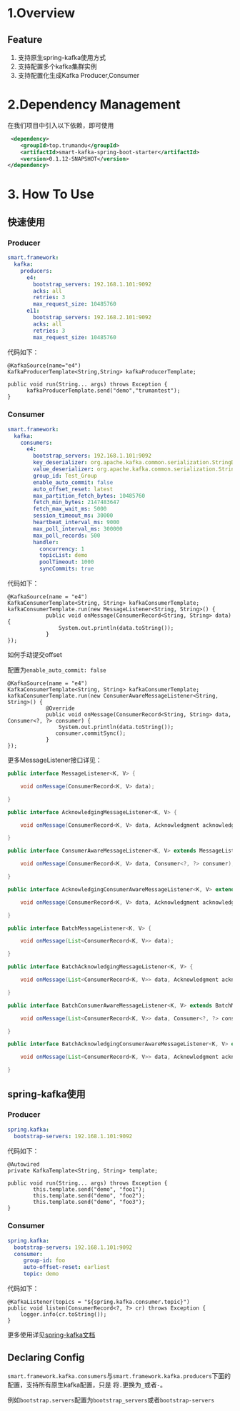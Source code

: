 # 1.Overview
## Feature
1. 支持原生spring-kafka使用方式
2. 支持配置多个kafka集群实例
3. 支持配置化生成Kafka Producer,Consumer
# 2.Dependency Management
在我们项目中引入以下依赖，即可使用     
```xml
 <dependency>
    <groupId>top.trumandu</groupId>
	<artifactId>smart-kafka-spring-boot-starter</artifactId>
    <version>0.1.12-SNAPSHOT</version>
</dependency>
```
# 3. How To Use

## 快速使用
### Producer
```yaml
smart.framework:
  kafka:
    producers:
      e4:
        bootstrap_servers: 192.168.1.101:9092
        acks: all
        retries: 3
        max_request_size: 10485760
      e11:
        bootstrap_servers: 192.168.2.101:9092
        acks: all
        retries: 3
        max_request_size: 10485760
```
代码如下：
```
@KafkaSource(name="e4")
KafkaProducerTemplate<String,String> kafkaProducerTemplate;

public void run(String... args) throws Exception {
      kafkaProducerTemplate.send("demo","trumantest");
}
```
### Consumer
```yaml
smart.framework:
  kafka:
    consumers:
      e4:
        bootstrap_servers: 192.168.1.101:9092
        key_deserializer: org.apache.kafka.common.serialization.StringDeserializer
        value_deserializer: org.apache.kafka.common.serialization.StringDeserializer
        group_id: Test_Group
        enable_auto_commit: false
        auto_offset_reset: latest
        max_partition_fetch_bytes: 10485760
        fetch_min_bytes: 2147483647
        fetch_max_wait_ms: 5000
        session_timeout_ms: 30000
        heartbeat_interval_ms: 9000
        max_poll_interval_ms: 300000
        max_poll_records: 500
        handler:
          concurrency: 1
          topicList: demo
          poolTimeout: 1000
          syncCommits: true
```
代码如下：
```
@KafkaSource(name = "e4")
KafkaConsumerTemplate<String, String> kafkaConsumerTemplate;
kafkaConsumerTemplate.run(new MessageListener<String, String>() {
            public void onMessage(ConsumerRecord<String, String> data) {
                System.out.println(data.toString());
            }
});
```

如何手动提交offset

配置为`enable_auto_commit: false`
```
@KafkaSource(name = "e4")
KafkaConsumerTemplate<String, String> kafkaConsumerTemplate;
kafkaConsumerTemplate.run(new ConsumerAwareMessageListener<String, String>() {
            @Override
            public void onMessage(ConsumerRecord<String, String> data, Consumer<?, ?> consumer) {
                System.out.println(data.toString());
               consumer.commitSync();
            }
});
```

更多MessageListener接口详见：
```java
public interface MessageListener<K, V> { 

    void onMessage(ConsumerRecord<K, V> data);

}

public interface AcknowledgingMessageListener<K, V> { 

    void onMessage(ConsumerRecord<K, V> data, Acknowledgment acknowledgment);

}

public interface ConsumerAwareMessageListener<K, V> extends MessageListener<K, V> { 

    void onMessage(ConsumerRecord<K, V> data, Consumer<?, ?> consumer);

}

public interface AcknowledgingConsumerAwareMessageListener<K, V> extends MessageListener<K, V> { 

    void onMessage(ConsumerRecord<K, V> data, Acknowledgment acknowledgment, Consumer<?, ?> consumer);

}

public interface BatchMessageListener<K, V> { 

    void onMessage(List<ConsumerRecord<K, V>> data);

}

public interface BatchAcknowledgingMessageListener<K, V> { 

    void onMessage(List<ConsumerRecord<K, V>> data, Acknowledgment acknowledgment);

}

public interface BatchConsumerAwareMessageListener<K, V> extends BatchMessageListener<K, V> { 

    void onMessage(List<ConsumerRecord<K, V>> data, Consumer<?, ?> consumer);

}

public interface BatchAcknowledgingConsumerAwareMessageListener<K, V> extends BatchMessageListener<K, V> { 

    void onMessage(List<ConsumerRecord<K, V>> data, Acknowledgment acknowledgment, Consumer<?, ?> consumer);

}
```
## spring-kafka使用
### Producer
```yaml
spring.kafka:
  bootstrap-servers: 192.168.1.101:9092
```
代码如下：
```
@Autowired
private KafkaTemplate<String, String> template;

public void run(String... args) throws Exception {
        this.template.send("demo", "foo1");
        this.template.send("demo", "foo2");
        this.template.send("demo", "foo3");
}
```

### Consumer
```yaml
spring.kafka:
  bootstrap-servers: 192.168.1.101:9092
  consumer:
     group-id: foo
     auto-offset-reset: earliest
     topic: demo
```
代码如下：
```
@KafkaListener(topics = "${spring.kafka.consumer.topic}")
public void listen(ConsumerRecord<?, ?> cr) throws Exception {
    logger.info(cr.toString());
}
```

更多使用详见[spring-kafka文档](https://docs.spring.io/spring-kafka/docs/2.4.0.RELEASE/reference/html/#reference)

## Declaring Config

`smart.framework.kafka.consumers`与`smart.framework.kafka.producers`下面的配置，支持所有原生kafka配置，只是
将`.`更换为`_`或者`-`。

例如`bootstrap.servers`配置为`bootstrap_servers`或者`bootstrap-servers`